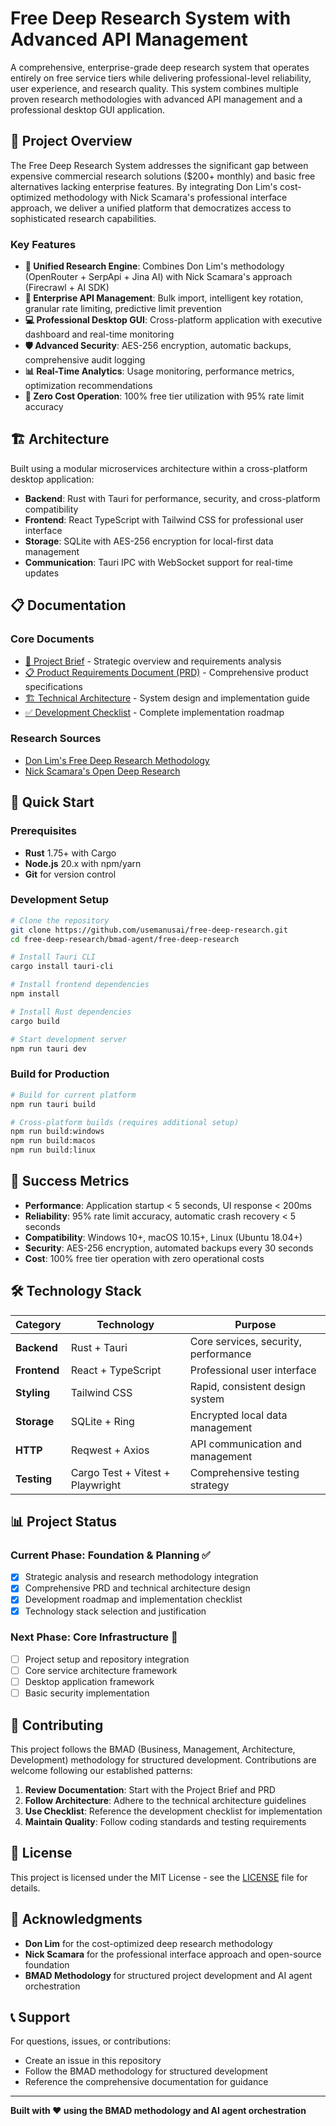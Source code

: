 # Free Deep Research System with Advanced API Management

A comprehensive, enterprise-grade deep research system that operates entirely on free service tiers while delivering professional-level reliability, user experience, and research quality. This system combines multiple proven research methodologies with advanced API management and a professional desktop GUI application.

## 🎯 Project Overview

The Free Deep Research System addresses the significant gap between expensive commercial research solutions ($200+ monthly) and basic free alternatives lacking enterprise features. By integrating Don Lim's cost-optimized methodology with Nick Scamara's professional interface approach, we deliver a unified platform that democratizes access to sophisticated research capabilities.

### Key Features

- **🔄 Unified Research Engine**: Combines Don Lim's methodology (OpenRouter + SerpApi + Jina AI) with Nick Scamara's approach (Firecrawl + AI SDK)
- **🔑 Enterprise API Management**: Bulk import, intelligent key rotation, granular rate limiting, predictive limit prevention
- **💻 Professional Desktop GUI**: Cross-platform application with executive dashboard and real-time monitoring
- **🛡️ Advanced Security**: AES-256 encryption, automatic backups, comprehensive audit logging
- **📊 Real-Time Analytics**: Usage monitoring, performance metrics, optimization recommendations
- **🚀 Zero Cost Operation**: 100% free tier utilization with 95% rate limit accuracy

## 🏗️ Architecture

Built using a modular microservices architecture within a cross-platform desktop application:

- **Backend**: Rust with Tauri for performance, security, and cross-platform compatibility
- **Frontend**: React TypeScript with Tailwind CSS for professional user interface
- **Storage**: SQLite with AES-256 encryption for local-first data management
- **Communication**: Tauri IPC with WebSocket support for real-time updates

## 📋 Documentation

### Core Documents
- [📄 Project Brief](docs/project-brief.md) - Strategic overview and requirements analysis
- [📋 Product Requirements Document (PRD)](docs/prd.md) - Comprehensive product specifications
- [🏗️ Technical Architecture](docs/architecture.md) - System design and implementation guide
- [✅ Development Checklist](docs/checklist.md) - Complete implementation roadmap

### Research Sources
- [Don Lim's Free Deep Research Methodology](https://freedium.cfd/https://medium.com/@don-lim/how-to-set-up-your-own-free-deep-research-in-less-than-1-hour-7534a4a877b0)
- [Nick Scamara's Open Deep Research](https://github.com/nickscamara/open-deep-research)

## 🚀 Quick Start

### Prerequisites

- **Rust** 1.75+ with Cargo
- **Node.js** 20.x with npm/yarn
- **Git** for version control

### Development Setup

```bash
# Clone the repository
git clone https://github.com/usemanusai/free-deep-research.git
cd free-deep-research/bmad-agent/free-deep-research

# Install Tauri CLI
cargo install tauri-cli

# Install frontend dependencies
npm install

# Install Rust dependencies
cargo build

# Start development server
npm run tauri dev
```

### Build for Production

```bash
# Build for current platform
npm run tauri build

# Cross-platform builds (requires additional setup)
npm run build:windows
npm run build:macos
npm run build:linux
```

## 🎯 Success Metrics

- **Performance**: Application startup < 5 seconds, UI response < 200ms
- **Reliability**: 95% rate limit accuracy, automatic crash recovery < 5 seconds
- **Compatibility**: Windows 10+, macOS 10.15+, Linux (Ubuntu 18.04+)
- **Security**: AES-256 encryption, automated backups every 30 seconds
- **Cost**: 100% free tier operation with zero operational costs

## 🛠️ Technology Stack

| Category | Technology | Purpose |
|----------|------------|---------|
| **Backend** | Rust + Tauri | Core services, security, performance |
| **Frontend** | React + TypeScript | Professional user interface |
| **Styling** | Tailwind CSS | Rapid, consistent design system |
| **Storage** | SQLite + Ring | Encrypted local data management |
| **HTTP** | Reqwest + Axios | API communication and management |
| **Testing** | Cargo Test + Vitest + Playwright | Comprehensive testing strategy |

## 📊 Project Status

### Current Phase: Foundation & Planning ✅
- [x] Strategic analysis and research methodology integration
- [x] Comprehensive PRD and technical architecture design
- [x] Development roadmap and implementation checklist
- [x] Technology stack selection and justification

### Next Phase: Core Infrastructure 🚧
- [ ] Project setup and repository integration
- [ ] Core service architecture framework
- [ ] Desktop application framework
- [ ] Basic security implementation

## 🤝 Contributing

This project follows the BMAD (Business, Management, Architecture, Development) methodology for structured development. Contributions are welcome following our established patterns:

1. **Review Documentation**: Start with the Project Brief and PRD
2. **Follow Architecture**: Adhere to the technical architecture guidelines
3. **Use Checklist**: Reference the development checklist for implementation
4. **Maintain Quality**: Follow coding standards and testing requirements

## 📄 License

This project is licensed under the MIT License - see the [LICENSE](LICENSE) file for details.

## 🙏 Acknowledgments

- **Don Lim** for the cost-optimized deep research methodology
- **Nick Scamara** for the professional interface approach and open-source foundation
- **BMAD Methodology** for structured project development and AI agent orchestration

## 📞 Support

For questions, issues, or contributions:
- Create an issue in this repository
- Follow the BMAD methodology for structured development
- Reference the comprehensive documentation for guidance

---

**Built with ❤️ using the BMAD methodology and AI agent orchestration**
